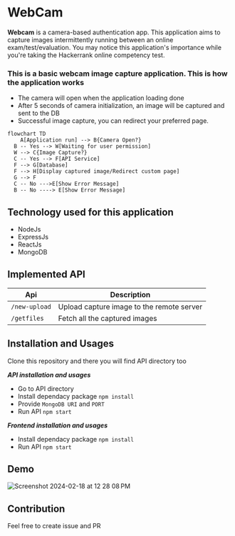# WebCam
**Webcam** is a camera-based authentication app. This application aims to capture images intermittently running between an online exam/test/evaluation. You may notice this application's importance while you're taking the Hackerrank online competency test.

### This is a basic webcam image capture application. This is how the application works
- The camera will open when the application loading done
- After 5 seconds of camera initialization, an image will be captured and sent to the DB
- Successful image capture, you can redirect your preferred page.

```mermaid
flowchart TD
    A[Application run] --> B{Camera Open?}
  B -- Yes --> W[Waiting for user permission]
  W --> C{Image Capture?}
  C -- Yes --> F[API Service]
  F --> G[Database]
  F --> H[Display captured image/Redirect custom page]
  G --> F
  C -- No --->E[Show Error Message]
  B -- No ----> E[Show Error Message]
```

## Technology used for this application

- NodeJs
- ExpressJs
- ReactJs
- MongoDB

## Implemented API
Api | Description
---|----
`/new-upload` |  Upload capture image to the remote server
`/getfiles `| Fetch all the captured images

## Installation and Usages
Clone this repository and there you will find API directory too

**_API installation and usages_**

- Go to API directory
- Install dependacy package `npm install`
- Provide `MongoDB URI` and `PORT`
- Run API `npm start`

**_Frontend installation and usages_**

- Install dependacy package `npm install`
- Run API `npm start`

## Demo
![Screenshot 2024-02-18 at 12 28 08 PM](https://github.com/mhhabib/WebCam/assets/17263976/a0f5cfad-66c4-40e2-bb69-c867129d294b)


## Contribution
Feel free to create issue and PR
